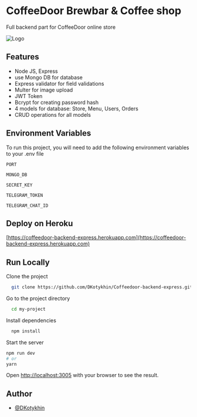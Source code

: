 # CoffeeDoor Brewbar & Coffee shop

Full backend part for CoffeeDoor online store

![Logo](https://i.ibb.co/VxVb9gn/logo-700x191.webp)

## Features

-   Node JS, Express
-   use Mongo DB for database
-   Express validator for field validations
-   Multer for image upload
-   JWT Token
-   Bcrypt for creating password hash
-   4 models for database: Store, Menu, Users, Orders
-   CRUD operations for all models

## Environment Variables

To run this project, you will need to add the following environment variables to your .env file

`PORT`

`MONGO_DB`

`SECRET_KEY`

`TELEGRAM_TOKEN`

`TELEGRAM_CHAT_ID`

## Deploy on Heroku

[https://coffeedoor-backend-express.herokuapp.com](https://coffeedoor-backend-express.herokuapp.com)

## Run Locally

Clone the project

```bash
  git clone https://github.com/DKotykhin/Coffeedoor-backend-express.git
```

Go to the project directory

```bash
  cd my-project
```

Install dependencies

```bash
  npm install
```

Start the server

```bash
npm run dev
# or
yarn
```

Open [http://localhost:3005](http://localhost:3005) with your browser to see the result.

## Author

-   [@DKotykhin](https://github.com/DKotykhin)
